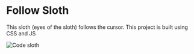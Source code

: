 # Follow Sloth

 This sloth (eyes of the sloth) follows the cursor. This project is built using CSS and JS

![Code sloth](https://github.com/saranshseth93/follow-sloth/blob/master/code-sloth.gif)
